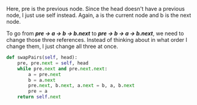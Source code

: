Here, pre is the previous node. Since the head doesn't have a previous node, I just use self instead. Again, a is the current node and b is the next node.

To go from ***pre -> a -> b -> b.next*** to ***pre -> b -> a -> b.next***, we need to change those three references. Instead of thinking about in what order I change them, I just change all three at once.

```python
def swapPairs(self, head):
    pre, pre.next = self, head
    while pre.next and pre.next.next:
        a = pre.next
        b = a.next
        pre.next, b.next, a.next = b, a, b.next
        pre = a
    return self.next
```